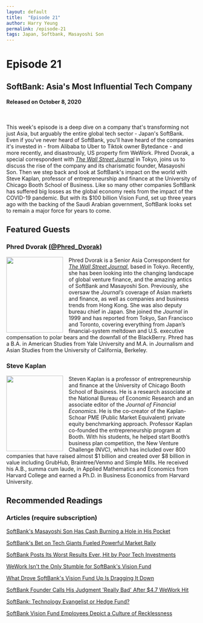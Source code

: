 ```yaml
---
layout: default
title:  "Episode 21"
author: Harry Yeung
permalink: /episode-21
tags: Japan, Softbank, Masayoshi Son
---
```


<head>
  <meta name="twitter:card" content="summary" />
  <meta name="twitter:site" content="@AsiaMattersPod" />
  <meta name="twitter:title" content="Episode 21 | SoftBank: Asia's Most Influential Tech Company" />
  <meta name="twitter:description" content="This week's episode is a deep dive on a company that's transforming not just Asia, but arguably the entire global tech sector - Japan's SoftBank." />
  <meta name="twitter:image" content="https://user-images.githubusercontent.com/67763587/97117453-1b73b880-16c1-11eb-8dfb-30e8781bf66c.png" />
</head>

# Episode 21
## SoftBank: Asia's Most Influential Tech Company
#### Released on October 8, 2020

<div id="buzzsprout-player-5784994"></div>
<script src="https://www.buzzsprout.com/699187/5784994-softbank-asia-s-most-influential-tech-company.js?container_id=buzzsprout-player-5784994&player=small" type="text/javascript" charset="utf-8"></script>
<br>

This week's episode is a deep dive on a company that's transforming not just Asia, but arguably the entire global tech sector - Japan's SoftBank. Even if you've never heard of SoftBank, you'll have heard of the companies it's invested in - from Alibaba to Uber to Tiktok owner Bytedance - and more recently, and disastrously, US property firm WeWork. Phred Dvorak, a special correspondent with [*The Wall Street Journal*](https://www.wsj.com/news/author/phred-dvorak) in Tokyo, joins us to discuss the rise of the company and its charismatic founder, Masayoshi Son. Then we step back and look at SoftBank's impact on the world with Steve Kaplan, professor of entrepreneurship and finance at the University of Chicago Booth School of Business. Like so many other companies SoftBank has suffered big losses as the global economy reels from the impact of the COVID-19 pandemic. But with its $100 billion Vision Fund, set up three years ago with the backing of the Saudi Arabian government, SoftBank looks set to remain a major force for years to come.

## Featured Guests

### Phred Dvorak [(@Phred_Dvorak)](https://twitter.com/Phred_Dvorak)

<img src="https://user-images.githubusercontent.com/67763587/95513904-ec92de00-096f-11eb-85d2-2ffd05cad17d.png"
  style="width:150px;height:200px;margin-right:15px;"
  align="left" />
  <p>Phred Dvorak is a Senior Asia Correspondent for <a href="https://www.wsj.com/news/author/phred-dvorak"><i>The Wall Street Journal</i></a>, based in Tokyo. Recently, she has been looking into the changing landscape of global venture finance, and the amazing antics of SoftBank and Masayoshi Son. Previously, she oversaw the <i>Journal’s</i> coverage of Asian markets and finance, as well as companies and business trends from Hong Kong. She was also deputy bureau chief in Japan. She joined the <i>Journal</i> in 1999 and has reported from Tokyo, San Francisco and Toronto, covering everything from Japan’s financial-system meltdown and U.S. executive compensation to polar bears and the downfall of the BlackBerry. Phred has a B.A. in American Studies from Yale University and M.A. in Journalism and Asian Studies from the University of California, Berkeley.</p>

### Steve Kaplan

<img src="https://user-images.githubusercontent.com/67763587/95514068-324fa680-0970-11eb-9b36-d411067d5fc3.png"
  style="width:150px;height:200px;margin-right:15px;"
  align="left" />
  <p>Steven Kaplan is a professor of entrepreneurship and finance at the University of Chicago Booth School of Business. He is a research associate at the National Bureau of Economic Research and an associate editor of the <i>Journal of Financial Economics</i>. He is the co-creator of the Kaplan-Schoar PME (Public Market Equivalent) private equity benchmarking approach. Professor Kaplan co-founded the entrepreneurship program at Booth. With his students, he helped start Booth’s business plan competition, the New Venture Challenge (NVC), which has included over 800 companies that have raised almost $1 billion and created over $8 billion in value including GrubHub, Braintree/Venmo and Simple Mills. He received his A.B., summa cum laude, in Applied Mathematics and Economics from Harvard College and earned a Ph.D. in Business Economics from Harvard University.</p>

## Recommended Readings

### Articles (require subscription)

[SoftBank's Masayoshi Son Has Cash Burning a Hole in His Pocket](https://www.wsj.com/articles/softbanks-masayoshi-son-has-cash-burning-a-hole-in-his-pocket-11600094937?mod=searchresults&page=1&pos=4)

[SoftBank's Bet on Tech Giants Fueled Powerful Market Rally](https://www.wsj.com/articles/softbanks-bet-on-tech-giants-fueled-powerful-market-rally-11599232205?mod=searchresults&page=1&pos=7)

[SoftBank Posts Its Worst Results Ever, Hit by Poor Tech Investments](https://www.wsj.com/articles/softbank-posts-9-billion-loss-for-year-hit-by-poor-tech-investments-11589787762?mod=searchresults&page=1&pos=14)

[WeWork Isn't the Only Stumble for SoftBank's Vision Fund](https://www.wsj.com/articles/wework-hasnt-been-softbanks-vision-funds-only-stumble-11572891679?mod=searchresults&page=2&pos=18)

[What Drove SoftBank's Vision Fund Up Is Dragging It Down](https://www.wsj.com/articles/what-drove-softbanks-vision-fund-up-is-dragging-it-down-11569243411?mod=searchresults&page=3&pos=3)

[SoftBank Founder Calls His Judgment 'Really Bad' After $4.7 WeWork Hit](https://www.wsj.com/articles/softbank-books-loss-of-4-7-billion-on-wework-investment-11573024776?mod=searchresults&page=2&pos=17)

[SoftBank: Technology Evangelist or Hedge Fund?](https://www.ft.com/content/4403ee1a-050f-4742-b967-ba47b0f1de03)

[SoftBank Vision Fund Employees Depict a Culture of Recklessness](https://www.bloomberg.com/news/features/2019-12-18/softbank-vision-fund-employees-depict-a-culture-of-recklessness)
